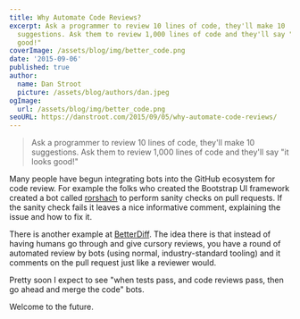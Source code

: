 ```yaml
---
title: Why Automate Code Reviews?
excerpt: Ask a programmer to review 10 lines of code, they'll make 10
  suggestions. Ask them to review 1,000 lines of code and they'll say "it looks
  good!"
coverImage: /assets/blog/img/better_code.png
date: '2015-09-06'
published: true
author:
  name: Dan Stroot
  picture: /assets/blog/authors/dan.jpeg
ogImage:
  url: /assets/blog/img/better_code.png
seoURL: https://danstroot.com/2015/09/05/why-automate-code-reviews/
---
```


> Ask a programmer to review 10 lines of code, they'll make 10 suggestions. Ask them to review 1,000 lines of code and they'll say "it looks good!"

Many people have begun integrating bots into the GitHub ecosystem for code review. For example the folks who created the Bootstrap UI framework created a bot called [rorshach](https://github/twbs/rorshach) to perform sanity checks on pull requests. If the sanity check fails it leaves a nice informative comment, explaining the issue and how to fix it.

There is another example at [BetterDiff](https://betterdiff.com/). The idea there is that instead of having humans go through and give cursory reviews, you have a round of automated review by bots (using normal, industry-standard tooling) and it comments on the pull request just like a reviewer would.

Pretty soon I expect to see "when tests pass, and code reviews pass, then go ahead and merge the code" bots.

Welcome to the future.
